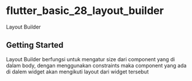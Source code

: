 # flutter_basic_28_layout_builder

Layout Builder

## Getting Started

Layout Builder berfungsi untuk mengatur size dari component yang di dalam body, dengan menggunakan constraints maka component yang ada di dalem widget akan mengikuti layout dari widget tersebut
